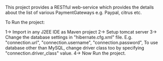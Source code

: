 This project provides a RESTful web-service which provides the details about the list of various PaymentGateways e.g. Paypal, citrus etc.

To Run the project:

1-> Import in any J2EE IDE as Maven project
2-> Setup tomcat server
3-> Change the database settings in "hibernate.cfg.xml" file. E.g. "connection.url", "connection.username", "connection.password",
    To use database other than MySQL, change driver class too by specifying "connection.driver_class" value.
4-> Now Run the project.
